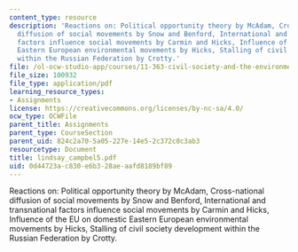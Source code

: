```yaml
---
content_type: resource
description: 'Reactions on: Political opportunity theory by McAdam, Cross-national
  diffusion of social movements by Snow and Benford, International and transnational
  factors influence social movements by Carmin and Hicks, Influence of the EU on domestic
  Eastern European environmental movements by Hicks, Stalling of civil society development
  within the Russian Federation by Crotty.'
file: /ol-ocw-studio-app/courses/11-363-civil-society-and-the-environment-spring-2005/0d44723ac830e6b328aeaafd8189bf89_lindsay_campbel5.pdf
file_size: 100932
file_type: application/pdf
learning_resource_types:
- Assignments
license: https://creativecommons.org/licenses/by-nc-sa/4.0/
ocw_type: OCWFile
parent_title: Assignments
parent_type: CourseSection
parent_uid: 824c2a70-5a05-227e-14e5-2c372c0c3ab3
resourcetype: Document
title: lindsay_campbel5.pdf
uid: 0d44723a-c830-e6b3-28ae-aafd8189bf89
---
```

Reactions on: Political opportunity theory by McAdam, Cross-national diffusion of social movements by Snow and Benford, International and transnational factors influence social movements by Carmin and Hicks, Influence of the EU on domestic Eastern European environmental movements by Hicks, Stalling of civil society development within the Russian Federation by Crotty.